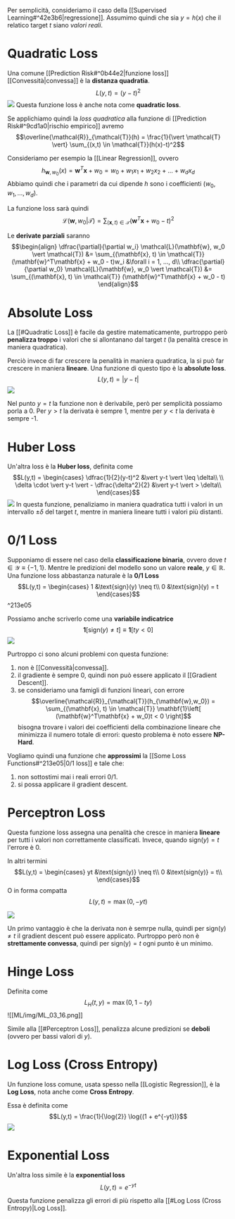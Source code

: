 Per semplicità, consideriamo il caso della [[Supervised Learning#^42e3b6|regressione]].
Assumimo quindi che sia $y = h(x)$ che il relatico target $t$ siano *valori reali*.

# Quadratic Loss
Una comune [[Prediction Risk#^0b44e2|funzione loss]] [[Convessità|convessa]] è la **distanza quadratia**.
$$L(y,t) = (y-t)^2$$
![](./img/ML_03_4.png)
Questa funzione loss è anche nota come **quadratic loss**.

Se applichiamo quindi la *loss quadratica* alla funzione di [[Prediction Risk#^9cd1a0|rischio empirico]] avremo $$\overline{\mathcal{R}}_{\mathcal{T}}(h) = \frac{1}{\vert \mathcal{T} \vert} \sum_{(x,t) \in \mathcal{T}}(h(x)-t)^2$$

Consideriamo per esempio la [[Linear Regression]], ovvero $$h_{\mathbf{w}, w_0}(x) = \mathbf{w}^T\mathbf{x} + w_0 = w_0 + w_1x_1 + w_2x_2 + ... + w_dx_d$$
Abbiamo quindi che i parametri da cui dipende $h$ sono i coefficienti $(w_0, w_1, ..., w_d)$.

La funzione loss sarà quindi $$\mathcal{L}(\mathbf{w}, w_0 \vert \mathcal{T}) = \sum_{(\mathbf{x}, t) \in \mathcal{T}} (\mathbf{w}^T\mathbf{x} + w_0 - t)^2$$

Le **derivate parziali** saranno
$$\begin{align}
\dfrac{\partial}{\partial w_i} \mathcal{L}(\mathbf{w}, w_0 \vert \mathcal{T}) &= \sum_{(\mathbf{x}, t) \in \mathcal{T}} (\mathbf{w}^T\mathbf{x} + w_0 - t)w_i &\forall i = 1, ..., d\\
\dfrac{\partial}{\partial w_0} \mathcal{L}(\mathbf{w}, w_0 \vert \mathcal{T}) &= \sum_{(\mathbf{x}, t) \in \mathcal{T}} (\mathbf{w}^T\mathbf{x} + w_0 - t)
\end{align}$$


# Absolute Loss
La [[#Quadratic Loss]] è facile da gestire matematicamente, purtroppo però **penalizza troppo** i valori che si allontanano dal target $t$ (la penalità cresce in maniera quadratica).

Perciò invece di far crescere la penalità in maniera quadratica, la si può far crescere in maniera **lineare**.
Una funzione di questo tipo è la **absolute loss**.
$$L(y,t) = |y-t|$$
![](./img/ML_03_5.png)

Nel punto $y = t$ la funzione non è derivabile, però per semplicità possiamo porla a 0.
Per $y > t$ la derivata è sempre 1, mentre per $y < t$ la derivata è sempre -1.

# Huber Loss
Un'altra loss è la **Huber loss**, definita come
$$L(y,t) = \begin{cases}
\dfrac{1}{2}(y-t)^2 &\vert y-t \vert \leq \delta\\
\\
\delta \cdot \vert y-t \vert - \dfrac{\delta^2}{2} &\vert y-t \vert > \delta\\
\end{cases}$$
![](./img/ML_03_6.png)
In questa funzione, penaliziamo in maniera quadratica tutti i valori in un intervallo $\pm \delta$ del target $t$, mentre in maniera lineare tutti i valori più distanti.

# 0/1 Loss
Supponiamo di essere nel caso della **classificazione binaria**, ovvero dove $t \in \mathcal{Y} \equiv \lbrace -1, 1 \rbrace$.
Mentre le predizioni del modello sono un valore **reale**, $y \in \mathbb{R}$.
Una funzione loss abbastanza naturale è la **0/1 Loss**  $$L(y,t) = \begin{cases}
1 &\text{sign}(y) \neq t\\
0 &\text{sign}(y) = t
\end{cases}$$^213e05

Possiamo anche scriverlo come una **variabile indicatrice** $$\mathbf{1}\left[ \text{sign}(y) \neq t \right] \equiv \mathbf{1}\left[ ty < 0 \right]$$
![](./img/ML_03_7.png)

Purtroppo ci sono alcuni problemi con questa funzione:
1. non è [[Convessità|convessa]].
2. il gradiente è sempre 0, quindi non può essere applicato il [[Gradient Descent]].
3. se consideriamo una famigli di funzioni lineari, con errore $$\overline{\mathcal{R}}_{\mathcal{T}}(h_{\mathbf{w},w_0}) = \sum_{(\mathbf{x}, t) \in \mathcal{T}} \mathbf{1}\left[ (\mathbf{w}^T\mathbf{x} + w_0)t < 0 \right]$$ bisogna trovare i valori dei coefficienti della combinazione lineare che minimizza il numero totale di errori: questo problema è noto essere **NP-Hard**.


Vogliamo quindi una funzione che **approssimi** la [[Some Loss Functions#^213e05|0/1 loss]] e tale che:
1. non sottostimi mai i reali errori 0/1.
2. si possa applicare il gradient descent.

# Perceptron Loss
Questa funzione loss assegna una penalità che cresce in maniera **lineare** per tutti i valori non correttamente classificati.
Invece, quando $\text{sign}(y) = t$ l'errore è 0.

In altri termini $$L(y,t) = \begin{cases}
yt &\text{sign(y)} \neq t\\
0 &\text{sign(y)} = t\\
\end{cases}$$
O in forma compatta $$L(y,t) = \max(0, -yt)$$

![](./img/ML_03_8.png)

Un primo vantaggio è che la derivata non è semrpe nulla, quindi per $\text{sign(y)} \neq t$ il gradient descent può essere applicato.
Purtroppo però non è **strettamente convessa**, quindi per $\text{sign(y)} = t$ ogni punto è un minimo.

# Hinge Loss
Definita come $$L_H(t, y) = \max(0, 1-ty)$$
![[ML/img/ML_03_16.png]]

Simile alla [[#Perceptron Loss]], penalizza alcune predizioni se **deboli** (ovvero per bassi valori di $y$).

# Log Loss (Cross Entropy)
Un funzione loss comune, usata spesso nella [[Logistic Regression]], è la **Log Loss**, nota anche come **Cross Entropy**.

Essa è definita come $$L(y,t) = \frac{1}{\log{2}} \log{(1 + e^{-yt})}$$
![](./img/ML_03_9.png)

# Exponential Loss
Un'altra loss simile è la **exponential loss**
$$L(y,t) = e^{-yt}$$

Questa funzione penalizza gli errori di più rispetto alla [[#Log Loss (Cross Entropy)|Log Loss]].